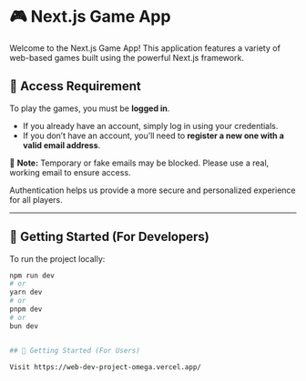 # 🎮 Next.js Game App

Welcome to the Next.js Game App! This application features a variety of web-based games built using the powerful Next.js framework.

## 🔐 Access Requirement

To play the games, you must be **logged in**.

- If you already have an account, simply log in using your credentials.
- If you don’t have an account, you’ll need to **register a new one with a valid email address**.

🛑 **Note:** Temporary or fake emails may be blocked. Please use a real, working email to ensure access.

Authentication helps us provide a more secure and personalized experience for all players.

---

## 🚀 Getting Started (For Developers)

To run the project locally:

```bash
npm run dev
# or
yarn dev
# or
pnpm dev
# or
bun dev


## 🚀 Getting Started (For Users)

Visit https://web-dev-project-omega.vercel.app/